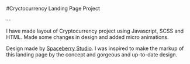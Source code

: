 #Cryctocurrency Landing Page Project

--

I have made layout of Cryptocurrency project using Javascript, SCSS and HTML. Made some changes in design and added micro animations.


Design made by [Spaceberry Studio](https://spaceberry.studio). I was inspired to make the markup of this landing page by the concept and gorgeous and up-to-date design.

